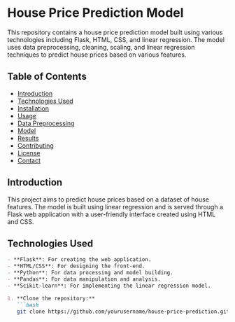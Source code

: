 # House Price Prediction Model

This repository contains a house price prediction model built using various technologies including Flask, HTML, CSS, and linear regression. The model uses data preprocessing, cleaning, scaling, and linear regression techniques to predict house prices based on various features.

## Table of Contents

- [Introduction](#introduction)
- [Technologies Used](#technologies-used)
- [Installation](#installation)
- [Usage](#usage)
- [Data Preprocessing](#data-preprocessing)
- [Model](#model)
- [Results](#results)
- [Contributing](#contributing)
- [License](#license)
- [Contact](#contact)

## Introduction

This project aims to predict house prices based on a dataset of house features. The model is built using linear regression and is served through a Flask web application with a user-friendly interface created using HTML and CSS.

## Technologies Used

```markdown
- **Flask**: For creating the web application.
- **HTML/CSS**: For designing the front-end.
- **Python**: For data processing and model building.
- **Pandas**: For data manipulation and analysis.
- **Scikit-learn**: For implementing the linear regression model.

1. **Clone the repository:**
   ```bash
   git clone https://github.com/yourusername/house-price-prediction.git

